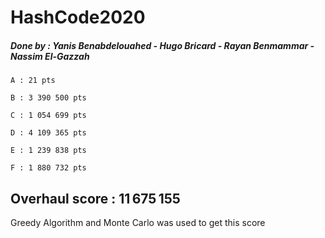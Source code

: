 # HashCode2020

##### Done by :  Yanis Benabdelouahed - Hugo Bricard - Rayan Benmammar - Nassim El-Gazzah


```
A : 21 pts

B : 3 390 500 pts

C : 1 054 699 pts

D : 4 109 365 pts

E : 1 239 838 pts

F : 1 880 732 pts
```

## Overhaul score : 11 675 155 

Greedy Algorithm and Monte Carlo was used to get this score